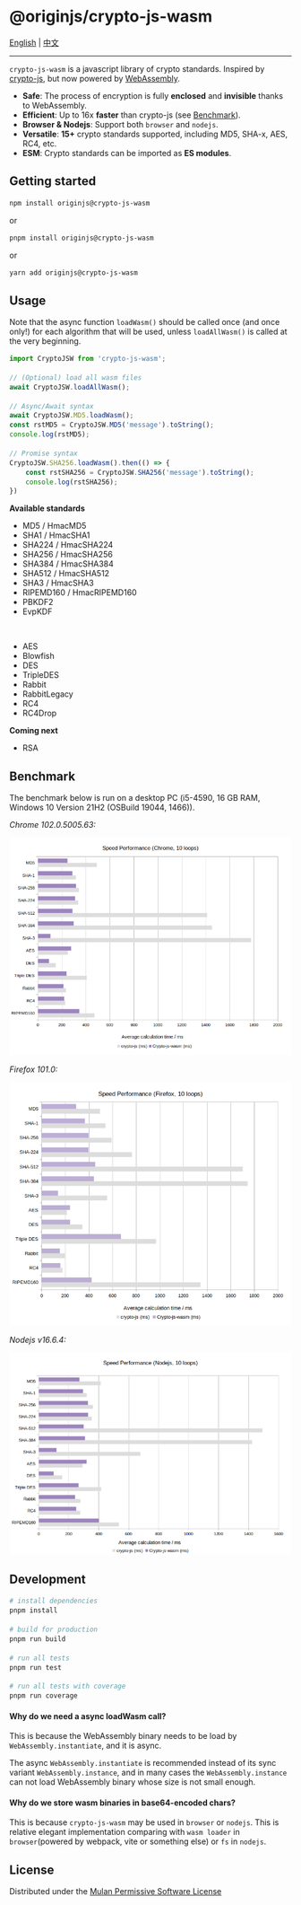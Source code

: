 # @originjs/crypto-js-wasm

[English](README.md) | [中文](README-CN.md)

---

`crypto-js-wasm` is a javascript library of crypto standards. Inspired by [crypto-js](https://github.com/brix/crypto-js), but now powered by [WebAssembly](https://webassembly.org/).

- **Safe**: The process of encryption is fully **enclosed** and **invisible** thanks to WebAssembly.
- **Efficient**: Up to 16x **faster** than crypto-js (see [Benchmark](https://originjs.org/WASM-benchmark/#/)).
- **Browser & Nodejs**: Support both `browser` and `nodejs`.
- **Versatile**: **15+** crypto standards supported, including MD5, SHA-x, AES, RC4, etc.
- **ESM**: Crypto standards can be imported as **ES modules**.



## Getting started

```bash
npm install originjs@crypto-js-wasm
```

or

```bash
pnpm install originjs@crypto-js-wasm
```

or

```bash
yarn add originjs@crypto-js-wasm
```



## Usage

Note that the async function `loadWasm()` should be called once (and once only!) for each algorithm that will be used, unless `loadAllWasm()` is called at the very beginning.



```javascript
import CryptoJSW from 'crypto-js-wasm';

// (Optional) load all wasm files
await CryptoJSW.loadAllWasm();

// Async/Await syntax
await CryptoJSW.MD5.loadWasm();
const rstMD5 = CryptoJSW.MD5('message').toString();
console.log(rstMD5);

// Promise syntax
CryptoJSW.SHA256.loadWasm().then(() => {
    const rstSHA256 = CryptoJSW.SHA256('message').toString();
    console.log(rstSHA256);
})
```



**Available standards**

- MD5 / HmacMD5
- SHA1 / HmacSHA1
- SHA224 / HmacSHA224
- SHA256 / HmacSHA256
- SHA384 / HmacSHA384
- SHA512 / HmacSHA512
- SHA3 / HmacSHA3
- RIPEMD160 / HmacRIPEMD160
- PBKDF2
- EvpKDF

<br>

- AES
- Blowfish
- DES
- TripleDES
- Rabbit
- RabbitLegacy
- RC4
- RC4Drop



**Coming next**

- RSA



## Benchmark

The benchmark below is run on a desktop PC (i5-4590, 16 GB RAM, Windows 10 Version 21H2 (OSBuild 19044, 1466)).



*Chrome 102.0.5005.63:*

![benchmark_chrome](benchmark/benchmark_chrome.png)



*Firefox 101.0:*

![benchmark_firefox](benchmark/benchmark_firefox.png)



*Nodejs v16.6.4:*

![nodejs](benchmark/benchmark_nodejs.png)



## Development

```bash
# install dependencies
pnpm install

# build for production
pnpm run build

# run all tests
pnpm run test

# run all tests with coverage
pnpm run coverage
```



#### Why do we need a async loadWasm call?

This is because the WebAssembly binary needs to be load by `WebAssembly.instantiate`, and it is async. 

The async `WebAssembly.instantiate` is recommended instead of its sync variant `WebAssembly.instance`, and in many cases the `WebAssembly.instance` can not load WebAssembly binary whose size is not small enough.



#### Why do we store wasm binaries in base64-encoded chars?

This is because  `crypto-js-wasm` may be used in `browser` or `nodejs`. This is relative elegant implementation comparing with `wasm loader` in `browser`(powered by webpack, vite or something else) or `fs` in `nodejs`.



## License

Distributed under the [Mulan Permissive Software License](LICENSE)
